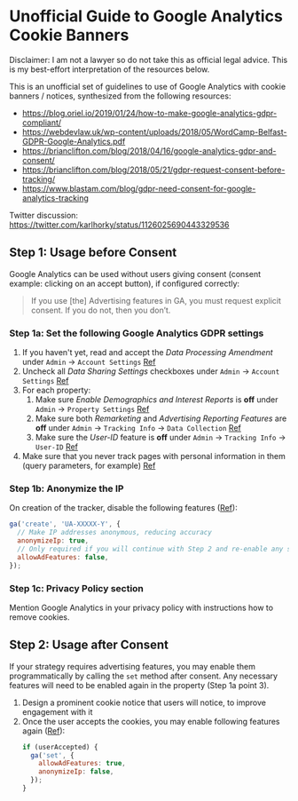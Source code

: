 # Unofficial Guide to Google Analytics Cookie Banners

Disclaimer: I am not a lawyer so do not take this as official legal advice. This is my best-effort interpretation of the resources below.

This is an unofficial set of guidelines to use of Google Analytics with cookie banners / notices, synthesized from the following resources:

- https://blog.oriel.io/2019/01/24/how-to-make-google-analytics-gdpr-compliant/
- https://webdevlaw.uk/wp-content/uploads/2018/05/WordCamp-Belfast-GDPR-Google-Analytics.pdf
- https://brianclifton.com/blog/2018/04/16/google-analytics-gdpr-and-consent/
- https://brianclifton.com/blog/2018/05/21/gdpr-request-consent-before-tracking/
- https://www.blastam.com/blog/gdpr-need-consent-for-google-analytics-tracking

Twitter discussion: https://twitter.com/karlhorky/status/1126025690443329536

## Step 1: Usage before Consent

Google Analytics can be used without users giving consent (consent example: clicking on an accept button), if configured correctly:

> If you use \[the] Advertising features in GA, you must request explicit consent. If you do not, then you don’t.

### Step 1a: Set the following Google Analytics GDPR settings

1. If you haven't yet, read and accept the *Data Processing Amendment* under `Admin` -> `Account Settings` [Ref](https://blog.oriel.io/2019/01/24/how-to-make-google-analytics-gdpr-compliant/)
2. Uncheck all *Data Sharing Settings* checkboxes under `Admin` -> `Account Settings` [Ref](https://blog.oriel.io/2019/01/24/how-to-make-google-analytics-gdpr-compliant/)
3. For each property:
   1. Make sure *Enable Demographics and Interest Reports* is **off** under `Admin` -> `Property Settings` [Ref](https://webdevlaw.uk/wp-content/uploads/2018/05/WordCamp-Belfast-GDPR-Google-Analytics.pdf)
   2. Make sure both *Remarketing* and *Advertising Reporting Features* are **off** under `Admin` -> `Tracking Info` -> `Data Collection` [Ref](https://blog.oriel.io/2019/01/24/how-to-make-google-analytics-gdpr-compliant/)
   3. Make sure the *User-ID* feature is **off** under `Admin` -> `Tracking Info` -> `User-ID` [Ref](https://blog.oriel.io/2019/01/24/how-to-make-google-analytics-gdpr-compliant/)
4. Make sure that you never track pages with personal information in them (query parameters, for example) [Ref](https://webdevlaw.uk/wp-content/uploads/2018/05/WordCamp-Belfast-GDPR-Google-Analytics.pdf)

### Step 1b: Anonymize the IP

On creation of the tracker, disable the following features ([Ref](https://www.blastam.com/blog/gdpr-need-consent-for-google-analytics-tracking)):
   ```js
   ga('create', 'UA-XXXXX-Y', {
     // Make IP addresses anonymous, reducing accuracy
     anonymizeIp: true,
     // Only required if you will continue with Step 2 and re-enable any settings above
     allowAdFeatures: false,
   });
   ```

### Step 1c: Privacy Policy section   

Mention Google Analytics in your privacy policy with instructions how to remove cookies.

## Step 2: Usage after Consent

If your strategy requires advertising features, you may enable them programmatically by calling the `set` method after consent. Any necessary features will need to be enabled again in the property (Step 1a point 3).

1. Design a prominent cookie notice that users will notice, to improve engagement with it
2. Once the user accepts the cookies, you may enable following features again ([Ref](https://www.blastam.com/blog/gdpr-need-consent-for-google-analytics-tracking)):
   ```js
   if (userAccepted) {
     ga('set', {
       allowAdFeatures: true,
       anonymizeIp: false,
     });
   }
   ```
